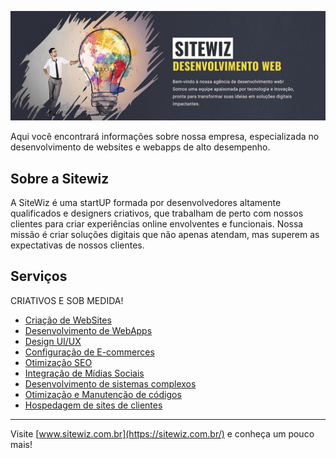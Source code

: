 ![SiteWiz StartUP](https://github.com/SiteWiz/.github/blob/main/images/sitewiz.png)


Aqui você encontrará informações sobre nossa empresa, especializada no desenvolvimento de websites e webapps de alto desempenho.

## Sobre a Sitewiz
A SiteWiz é uma startUP formada por desenvolvedores altamente qualificados e designers criativos, que trabalham de perto com nossos clientes para criar experiências online envolventes e funcionais. Nossa missão é criar soluções digitais que não apenas atendam, mas superem as expectativas de nossos clientes.

## Serviços
CRIATIVOS E SOB MEDIDA!

* [Criação de WebSites](https://sitewiz.com.br/#servicos)
* [Desenvolvimento de WebApps](https://sitewiz.com.br/#servicos)
* [Design UI/UX](https://sitewiz.com.br/#servicos)
* [Configuração de E-commerces](https://sitewiz.com.br/#servicos)
* [Otimização SEO](https://sitewiz.com.br/#servicos)
* [Integração de Mídias Sociais](https://sitewiz.com.br/#servicos)
* [Desenvolvimento de sistemas complexos](https://sitewiz.com.br/#servicos)
* [Otimização e Manutenção de códigos](https://sitewiz.com.br/#servicos)
* [Hospedagem de sites de clientes](https://sitewiz.com.br/#servicos)

----

Visite [www.sitewiz.com.br](https://sitewiz.com.br/) e conheça um pouco mais!
